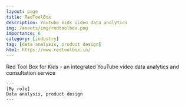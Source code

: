 ```yaml
---
layout: page
title: RedToolBox
description: Youtube kids video data analytics
img: /assets/img/redtoolbox.png
importance: 6
category: [industry]
tag: [data analysis, product design]
html: https://www.redtoolbox.io/ 
---
```


<div class="row">
    <div class="col-sm mt-3 mt-md-0">
        <img class="img-fluid rounded z-depth-1" src="{{ '/assets/img/redtoolbox.png' }}" alt="" title="example image"/>
    </div>
</div>
<div class="caption">
    Red Tool Box for Kids - an integrated YouTube video data analytics and consultation service
</div>

    ---
    [My role]
    Data analysis, product design
    --- 